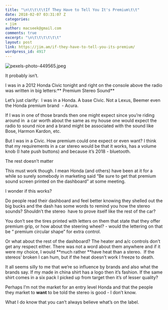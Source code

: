 ```yaml
---
title: "\n\t\t\t\tIf They Have to Tell You It's Premium\t\t"
date: 2018-02-07 03:31:07 Z
categories:
- jim
author: macseek@gmail.com
comments: true
excerpt: "\n\t\t\t\t\t\t"
layout: post
link: https://jim.am/if-they-have-to-tell-you-its-premium/
wordpress_id: 4917
---
```


![pexels-photo-449565.jpeg](http://jim.am/wp-content/uploads/2018/02/pexels-photo-449565.jpeg)




It probably isn’t.




I was in a 2012 Honda Civic tonight and right on the console above the radio was written in big letters:** Premium Stereo Sound**




Let’s just clarify:  I was in a Honda. A base Civic. Not a Lexus, Beemer even the Honda premium brand  - Acura.




If I was in one of those brands then one might expect since you’re riding around in  a car worth about the same as my house one would expect the radio to sound nice and a brand might be associated with the sound like Bose, Harmon Kardon, etc.




But I was in a Civic. How premium could one expect or even want? I think that my requirements in a car stereo would be that it works, has a volume knob (I hate push buttons) and because it’s 2018 - bluetooth.




The rest doesn’t matter




This must work though. I mean Honda (and others) have been at it for a while so surely somebody in marketing said “Be sure to get that premium sound screen printed on the dashboard” at some meeting.




I wonder if this works?




Do people read their dashboard and feel better knowing they shelled out the big bucks and the dash has some words to remind you how the stereo sounds? Shouldn’t the stereo  have to prove itself like the rest of the car?




You don’t see the tires printed with letters on them that state that they offer premium grip, or how about the steering wheel? - would the lettering on that be “ premium circular shape” for extra control.




Or what about the rest of the dashboard? The heater and a/c controls don’t get any respect either. There was not a word about them anywhere and if it were my choice, I would **much rather **have heat than a stereo.  If the stereos’ broken I can hum, but if the heat doesn’t work I freeze to death.




It all seems silly to me that we’re so influence by brands and also what the brands say. If my made in china shirt has a logo then it’s fashion. If the same shirt comes in a six pack I picked up from target then it’s of lesser quality?




Perhaps I’m not the market for an entry level Honda and that the people they market to **want** to be told the stereo is good - I don’t know.




What I do know that you can’t always believe what’s on the label.


		
